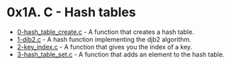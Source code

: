 # 0x1A. C - Hash tables

- [0-hash_table_create.c](https://github.com/CharlesMariga/alx-low_level_programming/blob/main/0x1A-hash_tables/0-hash_table_create.c) - A function that creates a hash table.
- [1-djb2.c](https://github.com/CharlesMariga/alx-low_level_programming/blob/main/0x1A-hash_tables/1-djb2.c) - A hash function implementing the djb2 algorithm.
- [2-key_index.c](https://github.com/CharlesMariga/alx-low_level_programming/blob/main/0x1A-hash_tables/2-key_index.c) - A function that gives you the index of a key.
- [3-hash_table_set.c](https://github.com/CharlesMariga/alx-low_level_programming/blob/main/0x1A-hash_tables/3-hash_table_set.c) - A function that adds an element to the hash table.
